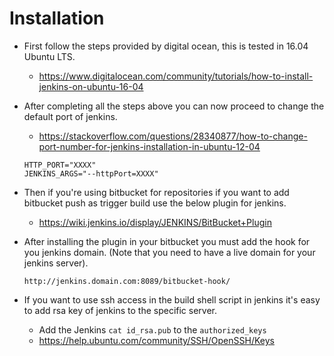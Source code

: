 # Installation

* First follow the steps provided by digital ocean, this is tested in 16.04 Ubuntu LTS.
    - https://www.digitalocean.com/community/tutorials/how-to-install-jenkins-on-ubuntu-16-04

* After completing all the steps above you can now proceed to change the default port of jenkins.
    - https://stackoverflow.com/questions/28340877/how-to-change-port-number-for-jenkins-installation-in-ubuntu-12-04
    ```
    HTTP_PORT="XXXX"
    JENKINS_ARGS="--httpPort=XXXX"
    ```

* Then if you're using bitbucket for repositories if you want to add bitbucket push as trigger build use the below plugin for jenkins.
    - https://wiki.jenkins.io/display/JENKINS/BitBucket+Plugin

* After installing the plugin in your bitbucket you must add the hook for you jenkins domain. (Note that you need to have a live domain for your jenkins server).
    ```
    http://jenkins.domain.com:8089/bitbucket-hook/
    ```
    
* If you want to use ssh access in the build shell script in jenkins it's easy to add rsa key of jenkins to the specific server.
    - Add the Jenkins ```cat id_rsa.pub``` to the ```authorized_keys```
    - https://help.ubuntu.com/community/SSH/OpenSSH/Keys